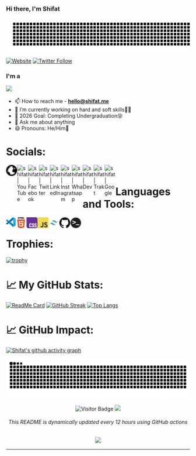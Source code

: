 ### Hi there, I'm **Shifat**

<p align="center">
    <img src="https://github.com/ShifatShakhawat/ShifatShakhawat/blob/main/Shifat.svg"/>
</p> 


[![Website](https://img.shields.io/website?label=www.shifat.me&style=for-the-badge&url=https%3A%2F%2Fwww.shifat.me)](https://www.shifat.me)
[![Twitter Follow](https://img.shields.io/twitter/follow/shifat?color=1DA1F2&logo=twitter&style=for-the-badge)](https://twitter.com/intent/follow?original_referer=https%3A%2F%2Fgithub.com%2FSHIFAT&screen_name=shiifatt) 


### I'm a
<p align="left">
<!--   <a href="https://github.com/DenverCoder1/readme-typing-svg"> -->
  <img src="https://readme-typing-svg.herokuapp.com?color=3339F7FF&width=380&height=28&lines=Student;Tech+Enthusiast;Entreprenuer&left=true"></a></p>

- 📫 How to reach me - **hello@shifat.me**
- 🔭 I’m currently working on hard and soft skills👩‍💻
- 🥅 2026 Goal: Completing Undergraduation😵
- 💬 Ask me about anything
- 😄 Pronouns: He/Him🧍


# Socials:

[<img align="left" alt="shifatshakhawat.me" width="30px" src="https://raw.githubusercontent.com/iconic/open-iconic/master/svg/globe.svg" />][Website]
[<img align="left" alt="shifat | YouTube" width="30px" src="https://cdn.jsdelivr.net/npm/simple-icons@v3/icons/youtube.svg" />][Youtube]
[<img align="left" alt="shifat | Facebook" width="30px" src="https://cdn.jsdelivr.net/npm/simple-icons@v3/icons/facebook.svg" />][Facebook]
[<img align="left" alt="shifat | Twitter" width="30px" src="https://cdn.jsdelivr.net/npm/simple-icons@v3/icons/twitter.svg" />][Twitter]
[<img align="left" alt="shifat | LinkedIn" width="30px" src="https://cdn.jsdelivr.net/npm/simple-icons@v3/icons/linkedin.svg" />][Linkedin]
[<img align="left" alt="shifat | Instagram" width="30px" src="https://cdn.jsdelivr.net/npm/simple-icons@v3/icons/instagram.svg" />][Instagram]
[<img align="left" alt="shifat | Whatsapp" width="30px" src="https://cdn.jsdelivr.net/npm/simple-icons@3.13.0/icons/whatsapp.svg" />][Whatsapp]
[<img align="left" alt="shifat | Dev" width="30px" src="https://cdn.jsdelivr.net/npm/simple-icons@3.0.1/icons/dev-dot-to.svg" >][Dev.to]
[<img align="left" alt="shifat | Trakt" width="30px" src="https://cdn.jsdelivr.net/npm/simple-icons@3.0.1/icons/trakt.svg" >][Trakt]
[<img align="left" alt="shifat | Google" width="30px" src="https://cdn.jsdelivr.net/npm/simple-icons@3.0.1/icons/google.svg" >][Google Developer]
<br/>

# Languages and Tools:

<img align="left" alt="Visual Studio Code" width="26px" src="https://raw.githubusercontent.com/github/explore/80688e429a7d4ef2fca1e82350fe8e3517d3494d/topics/visual-studio-code/visual-studio-code.png" />
<img align="left" alt="HTML5" width="30px" src="https://raw.githubusercontent.com/github/explore/80688e429a7d4ef2fca1e82350fe8e3517d3494d/topics/html/html.png" />
<img align="left" alt="CSS3" width="30px" src="https://raw.githubusercontent.com/github/explore/80688e429a7d4ef2fca1e82350fe8e3517d3494d/topics/css/css.png" />
<img align="left" alt="JavaScript" width="30px" src="https://raw.githubusercontent.com/github/explore/80688e429a7d4ef2fca1e82350fe8e3517d3494d/topics/javascript/javascript.png" />
<img align="left" alt="Terminal" width="30px" src="https://raw.githubusercontent.com/github/explore/80688e429a7d4ef2fca1e82350fe8e3517d3494d/topics/tailwind/tailwind.png" />
<img align="left" alt="GitHub" width="30px" src="https://raw.githubusercontent.com/github/explore/78df643247d429f6cc873026c0622819ad797942/topics/github/github.png" />
<img align="left" alt="Terminal" width="30px" src="https://raw.githubusercontent.com/github/explore/80688e429a7d4ef2fca1e82350fe8e3517d3494d/topics/terminal/terminal.png" />


<br/>


# Trophies: 

[![trophy](https://github-profile-trophy.vercel.app/?username=ShifatShakhawat&show_icons=true)](https://github.com/ShifatShakhawat/github-profile-trophy)


# 📈 My GitHub Stats:
[![ReadMe Card](https://github-readme-stats.vercel.app/api?username=ShifatShakhawat&layout=compact&theme=radical&show_icons=true&card_width=450&card_height=195)](https://github.com/ShifatShakhawat) 
[![GitHub Streak](https://github-readme-streak-stats-nine-khaki.vercel.app?user=ShifatShakhawat&theme=radical&card_width=450&card_height=195)](https://git.io/streak-stats) 
[![Top Langs](https://github-readme-stats.vercel.app/api/top-langs/?username=ShifatShakhawat&layout=compact&theme=radical&card_width=450&card_height=195)](https://github.com/ShifatShakhawat/github-readme-stats) 



                                                                                                    
# 📈 GitHub Impact:
[![Shifat's github activity graph](https://github-readme-activity-graph.vercel.app/graph?username=ShifatShakhawat&theme=github-compact)](https://github.com/ShifatShakhawat/github-readme-activity-graph)
<p align="center">
  <img src="https://github.com/ShifatShakhawat/ShifatShakhawat/blob/output/github-contribution-grid-snake-dark.svg">
</p>

<p align="center">
  <img alt="Visitor Badge" src="https://visitor-badge.laobi.icu/badge?page_id=ShifatShakhawat.ShifatShakhawat">
    <img src="https://komarev.com/ghpvc/?username=ShifatShakhawat" height="28 rem"></img>
</p>

<h6 align="center">This README is dynamically updated every 12 hours using GitHub actions</h6>

<p align="center">
  <img src="https://capsule-render.vercel.app/api?type=waving&color=gradient&width=auto&height=80&section=footer"/>
</p>

---
[Website]: https://www.shifat.me/
[Twitter]: https://x.com/shiifatt/
[Youtube]: https://www.youtube.com/@ShifatShakhawat
[Instagram]: https://instagram.com/shitrology/
[Linkedin]: https://linkedin.com/in/ShifatShakhawat/
[Whatsapp]: https://wa.me/12675876528/
[Facebook]: https://facebook.com/shitrology/
[Dev.to]: https://dev.to/shifat/
[Trakt]: https://trakt.tv/users/shifat/
[Google Developer]: https://g.dev/shifat/

